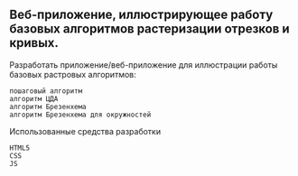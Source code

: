 ## Веб-приложение, иллюстрирующее работу базовых алгоритмов растеризации отрезков и кривых. ##


Разработать приложение/веб-приложение для иллюстрации работы базовых растровых алгоритмов:

    пошаговый алгоритм
    алгоритм ЦДА
    алгоритм Брезенхема
    алгоритм Брезенхема для окружностей
    
Использованные средства разработки

    HTML5
    CSS
    JS

